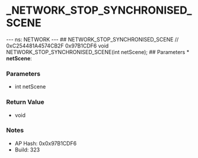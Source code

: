 # _NETWORK_STOP_SYNCHRONISED_SCENE

--- ns: NETWORK --- ## NETWORK_STOP_SYNCHRONISED_SCENE  // 0xC254481A4574CB2F 0x97B1CDF6 void NETWORK_STOP_SYNCHRONISED_SCENE(int netScene);   ## Parameters * **netScene**:

### Parameters
* int netScene

### Return Value
* void

### Notes
* AP Hash: 0x0x97B1CDF6
* Build: 323

